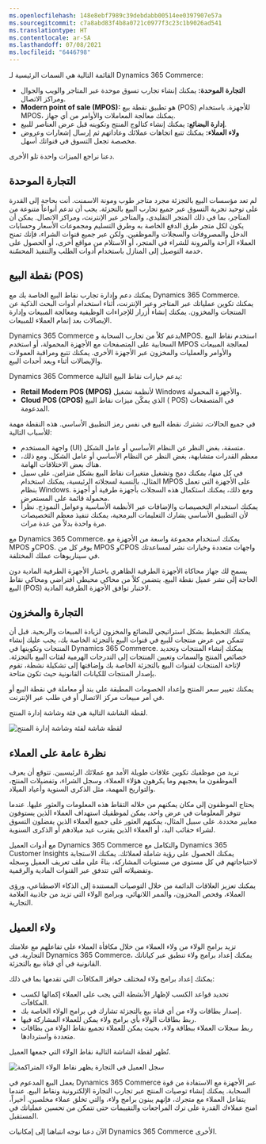```yaml
---
ms.openlocfilehash: 148e8ebf7989c39debdabb00514ee0397907e57a
ms.sourcegitcommit: c7a8abd83f4b8a0721c0977f3c23c1b9026ad541
ms.translationtype: HT
ms.contentlocale: ar-SA
ms.lasthandoff: 07/08/2021
ms.locfileid: "6446798"
---
```

القائمة التالية هي السمات الرئيسية لـ Dynamics 365 Commerce:

- **التجارة الموحدة:** يمكنك إنشاء تجارب تسوق موحدة عبر المتاجر والويب والجوال ومراكز الاتصال.
- **Modern point of sale‏ (MPOS):** هو تطبيق نقطة بيع (POS) للأجهزة. باستخدام MPOS، يمكنك معالجة المعاملات والأوامر من أي جهاز.
- **إدارة البضائع:** يمكنك إنشاء كتالوج المنتج وتكوينه قبل عرض العناصر للبيع.
- **ولاء العملاء:** يمكنك تتبع اتجاهات عملائك وعاداتهم ثم إرسال إشعارات وعروض مخصصة تجعل التسوق في قنواتك أسهل.

دعنا نراجع الميزات واحدة تلو الأخرى.

## <a name="unified-commerce"></a>التجارة الموحدة

لم تعد مؤسسات البيع بالتجزئة مجرد متاجر طوب ومونة الاسمنت. أنت بحاجة إلى القدرة على توحيد تجربة التسوق عبر جميع تجارب البيع بالتجزئة. يجب أن تدعم أنواعاً متنوعة من المتاجر، بما في ذلك المتجر التقليدي، والمتاجر عبر الإنترنت، ومراكز الاتصال. يمكن أن يكون لكل متجر طرق الدفع الخاصة به وطرق التسليم ومجموعات الأسعار وحسابات الدخل والمصروفات والسجلات والموظفين. ولكن عبر جميع قنوات الشراء، فإنك تمنح العملاء الراحة والمرونة للشراء في المتجر، أو الاستلام من مواقع أخرى، أو الحصول على خدمة التوصيل إلى المنازل باستخدام أدوات الطلب والتنفيذ المحسّنة.

## <a name="point-of-sale-pos"></a>نقطة البيع (POS)

يمكنك دعم وإدارة تجارب نقاط البيع الخاصة بك مع Dynamics 365 Commerce. يمكنك تكوين عملياتك عبر المتاجر وعبر الإنترنت، أثناء استخدام أدوات البحث الذكية عن المنتجات والمخزون. يمكنك إنشاء أزرار للإجراءات الوظيفية ومعالجة المبيعات وإدارة الإيصالات بعد إتمام العملاء للمبيعات.

Dynamics 365 Commerce يدعم كلاً من تجارب السحابة وMPOS. استخدم نقاط البيع السحابية على المتصفحات مع الأجهزة المحمولة، أو استخدم MPOS لمعالجة المبيعات والأوامر والعمليات والمخزون عبر الأجهزة الأخرى. يمكنك تتبع ومراقبة العمولات والإيصالات أثناء وبعد أحداث البيع.

Dynamics 365 Commerce يدعم خيارات نقاط البيع التالية:

- **Retail Modern POS (MPOS)** لأنظمة تشغيل Windows والأجهزة المحمولة.
- **Cloud POS‏ (CPOS)** الذي يمكّن ميزات نقاط البيع ( POS) في المتصفحات المدعومة.

في جميع الحالات، تشترك نقطة البيع في نفس رمز التطبيق الأساسي. هذه النقطة مهمة للأسباب التالية:

- واجهة المستخدم (UI) متسقة، بغض النظر عن النظام الأساسي أو عامل الشكل.
- معظم القدرات متشابهة، بغض النظر عن النظام الأساسي أو عامل الشكل. ومع ذلك، هناك بعض الاختلافات الهامة. 
- في كل منها، يمكنك دمج وتشغيل متغيرات نقاط البيع بشكل متزامن. على سبيل المثال، بالنسبة لسجلاته الرئيسية، يمكنك استخدام MPOS على الأجهزة التي تعمل بنظام Windows. ومع ذلك، يمكنك استكمال هذه السجلات بأجهزة طرفية أو أجهزة محمولة قائمة على المستعرض.
- يمكنك استخدام التخصيصات والإضافات عبر الأنظمة الأساسية وعوامل النموذج. نظراً لأن التطبيق الأساسي يشارك التعليمات البرمجية، يمكنك تنفيذ معظم التخصيصات مرة واحدة بدلاً من عدة مرات.

مع Dynamics 365 Commerce، يمكنك استخدام مجموعة واسعة من الأجهزة مع MPOS وCPOS. يوفر كل من MPOS وCPOS واجهات متعددة وخيارات نشر لمساعدتك في سيناريوهات عملك المختلفة. 

يسمح لك جهاز محاكاة الأجهزة الطرفية الظاهري باختبار الأجهزة الطرفية المادية دون الحاجة إلى نشر عميل نقطة البيع. يتضمن كلاً من محاكي محيطي افتراضي ومحاكي نقاط البيع (POS) لاختبار توافق الأجهزة الطرفية المادية.

## <a name="merchandising-and-inventory"></a>التجارة والمخزون

يمكنك التخطيط بشكل استراتيجي للبضائع والمخزون لزيادة المبيعات والربحية. قبل أن تتمكن من عرض منتجات للبيع في قنوات البيع بالتجزئة الخاصة بك، يجب عليك إنشاء المنتجات وتكوينها في Dynamics 365 Commerce. يمكنك إنشاء المنتجات وتحديد خصائص المنتج والسمات وتعيين المنتجات إلى التدرجات الهرمية لفئات البيع بالتجزئة. لإتاحة المنتجات لقنوات البيع بالتجزئة الخاصة بك وإضافتها إلى تشكيلة نشطة، تقوم بإصدار المنتجات للكيانات القانونية حيث تكون متاحة.

يمكنك تغيير سعر المنتج وإعداد الخصومات المطبقة على بند أو معاملة في نقطة البيع أو في أمر مبيعات مركز الاتصال أو في طلب عبر الإنترنت.

لقطة الشاشة التالية هي فئة وشاشة إدارة المنتج.

![لقطة شاشة لفئة وشاشة إدارة المنتج](../media/m14-merchandising.png)

## <a name="clienteling-overview"></a>نظرة عامة على العملاء

تريد من موظفيك تكوين علاقات طويلة الأمد مع عملائك الرئيسيين. تتوقع أن يعرف الموظفون ما يعجبهم وما يكرهون هؤلاء العملاء، وسجل الشراء، وتفضيلات المنتج، والتواريخ المهمة، مثل الذكرى السنوية وأعياد الميلاد.

يحتاج الموظفون إلى مكان يمكنهم من خلاله التقاط هذه المعلومات والعثور عليها. عندما تتوفر المعلومات في عرض واحد، يمكن لموظفيك استهداف العملاء الذين يستوفون معايير محددة. على سبيل المثال، يمكنهم العثور على جميع العملاء الذين يفضلون التسوق لشراء حقائب اليد، أو العملاء الذين يقترب عيد ميلادهم أو الذكرى السنوية.

مع أدوات العميل Dynamics 365 Commerce والتكامل مع Dynamics 365 Customer Insights يمكنك الحصول على رؤية شاملة لعملائك. يمكنك الاستجابة لاحتياجاتهم في كل مستوى من مستويات المشاركة، بناءً على ملف تعريف العميل وسجله وتفضيلاته التي تتدفق عبر القنوات المادية والرقمية.

يمكنك تعزيز العلاقات الدائمة من خلال التوصيات المستندة إلى الذكاء الاصطناعي، ورؤى العملاء، وفحص المخزون، والممر اللانهائي، وبرامج الولاء التي تزيد من جاذبية العلامة التجارية.

## <a name="customer-loyalty"></a>ولاء العميل

تزيد برامج الولاء من ولاء العملاء من خلال مكافأة العملاء على تفاعلهم مع علامتك التجارية. في Dynamics 365 Commerce، يمكنك إعداد برامج ولاء تنطبق عبر كياناتك القانونية في أي قناة بيع بالتجزئة.

يمكنك إعداد برامج ولاء لمختلف حوافز المكافآت التي تقدمها بما في ذلك:

- تحديد قواعد الكسب لإظهار الأنشطة التي يجب على العملاء إكمالها لكسب المكافآت.
- إصدار بطاقات ولاء من أي قناة بيع بالتجزئة تشارك في برامج الولاء الخاصة بك.
- ربط بطاقات الولاء بأي برامج ولاء يمكن للعملاء المشاركة فيها.
- ربط سجلات العملاء ببطاقة ولاء، بحيث يمكن للعملاء تجميع نقاط الولاء من بطاقات متعددة واستردادها.

تُظهر لقطة الشاشة التالية نقاط الولاء التي جمعها العميل.

![سجل العميل في التجارة يظهر نقاط الولاء المتراكمة](../media/m14-dynamics-365-commerce-window.png)
 
يعمل البيع المدعوم في Dynamics 365 Commerce عبر الأجهزة مع الاستفادة من قوة السحابة. يمكنك إنشاء توصيات المنتج عبر تجارب التجارة الإلكترونية ونقاط البيع. عندما يتفاعل العملاء مع متجرك، فإنهم يبنون برامج ولاء، والتي تخلق عملاء مخلصين. أخيراً، امنح عملاءك القدرة على ترك المراجعات والتقييمات حتى تتمكن من تحسين عملياتك في المستقبل.

الآن دعنا نوجه انتباهنا إلى إمكانيات Dynamics 365 Commerce الأخرى.
